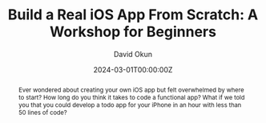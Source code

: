 ---
title: "Build a Real iOS App From Scratch: A Workshop for Beginners"
date: 2024-03-01T00:00:00Z
abstract: Ever wondered about creating your own iOS app but felt overwhelmed by where to start? How long do you think it takes to code a functional app? What if we told you that you could develop a todo app for your iPhone in an hour with less than 50 lines of code? 
author: David Okun
geo: Austin, TX, USA
location: Kodeco Youtube Channel
video_url: https://www.youtube.com/watch?v=9YdsmS7AEDo
location_url: https://kodeco.com
---